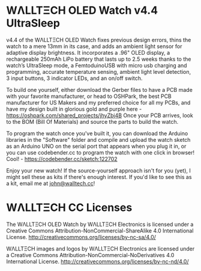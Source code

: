 WΛLLTΞCH OLED Watch v4.4 UltraSleep
===================================

v4.4 of the WΛLLTΞCH OLED Watch fixes previous design errors, thins the watch to a mere 13mm in its case, and adds an ambient light sensor for adaptive display brightness. It incorporates a .96" OLED display, a rechargeable 250mAh LiPo battery that lasts up to 2.5 weeks thanks to the watch’s UltraSleep mode, a FemtoduinoUSB with micro usb charging and programming, accurate temperature sensing, ambient light level detection, 3 input buttons, 3 indicator LEDs, and an on/off switch.

To build one yourself, either download the Gerber files to have a PCB made with your favorite manufacturer, or head to OSHPark, the best PCB manufacturer for US Makers and my preferred choice for all my PCBs, and have my design built in glorious gold and purple here - https://oshpark.com/shared_projects/jhyZbj4B Once your PCB arrives, look to the BOM (Bill Of Materials) and source the parts to build the watch.

To program the watch once you've built it, you can download the Arduino libraries in the "Software" folder and compile and upload the watch sketch as an Arduino UNO on the serial port that appears when you plug it in, or you can use codebender.cc to program the watch with one click in browser! Cool! - https://codebender.cc/sketch:122702

Enjoy your new watch! If the source-yourself approach isn't for you (yet), I might sell these as kits if there's enough interest. If you'd like to see this as a kit, email me at john@walltech.cc!

WΛLLTΞCH CC Licenses
====================

The WΛLLTΞCH OLED Watch by WΛLLTΞCH Electronics is licensed under a Creative Commons Attribution-NonCommercial-ShareAlike 4.0 International License. http://creativecommons.org/licenses/by-nc-sa/4.0/

WΛLLTΞCH images and logos by WΛLLTΞCH Electronics are licensed under a Creative Commons Attribution-NonCommercial-NoDerivatives 4.0 International License. http://creativecommons.org/licenses/by-nc-nd/4.0/
